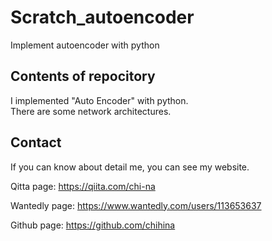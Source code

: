 # Scratch_autoencoder
Implement autoencoder with python

## Contents of repocitory
I implemented "Auto Encoder" with python.  
There are some network architectures. 

## Contact
If you can know about detail me, you can see my website.

Qitta page: https://qiita.com/chi-na  

Wantedly page: https://www.wantedly.com/users/113653637  

Github page: https://github.com/chihina
